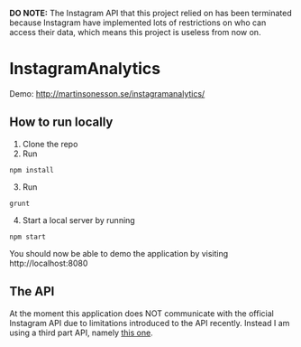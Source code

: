 
**DO NOTE:** The Instagram API that this project relied on has been terminated because Instagram have implemented lots of restrictions on who can access their data, which means this project is useless from now on.

# InstagramAnalytics

Demo: http://martinsonesson.se/instagramanalytics/

## How to run locally

1. Clone the repo
2. Run
```
npm install
```
3. Run
```
grunt
```
4. Start a local server by running
```
npm start
```

You should now be able to demo the application by visiting http://localhost:8080

## The API

At the moment this application does NOT communicate with the official Instagram API due to limitations introduced to the API recently. Instead I am using a third part API, namely [this one](https://github.com/whizzzkid/instagram-proxy-api).
